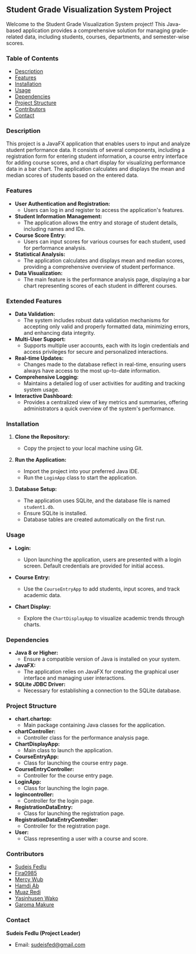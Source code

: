 ## Student Grade Visualization System Project

Welcome to the Student Grade Visualization System project! This Java-based application provides a comprehensive solution for managing grade-related data, including students, courses, departments, and semester-wise scores.

### Table of Contents
- [Description](#description)
- [Features](#features)
- [Installation](#installation)
- [Usage](#usage)
- [Dependencies](#dependencies)
- [Project Structure](#project-structure)
- [Contributors](#contributors)
- [Contact](#contact)

### Description
This project is a JavaFX application that enables users to input and analyze student performance data. It consists of several components, including a registration form for entering student information, a course entry interface for adding course scores, and a chart display for visualizing performance data in a bar chart. The application calculates and displays the mean and median scores of students based on the entered data.

### Features
- **User Authentication and Registration:**
  - Users can log in and register to access the application's features.
- **Student Information Management:**
  - The application allows the entry and storage of student details, including names and IDs.
- **Course Score Entry:**
  - Users can input scores for various courses for each student, used for performance analysis.
- **Statistical Analysis:**
  - The application calculates and displays mean and median scores, providing a comprehensive overview of student performance.
- **Data Visualization:**
  - The main feature is the performance analysis page, displaying a bar chart representing scores of each student in different courses.

### Extended Features
- **Data Validation:**
  - The system includes robust data validation mechanisms for accepting only valid and properly formatted data, minimizing errors, and enhancing data integrity.
- **Multi-User Support:**
  - Supports multiple user accounts, each with its login credentials and access privileges for secure and personalized interactions.
- **Real-time Updates:**
  - Changes made to the database reflect in real-time, ensuring users always have access to the most up-to-date information.
- **Comprehensive Logging:**
  - Maintains a detailed log of user activities for auditing and tracking system usage.
- **Interactive Dashboard:**
  - Provides a centralized view of key metrics and summaries, offering administrators a quick overview of the system's performance.

### Installation
1. **Clone the Repository:**
   - Copy the project to your local machine using Git.

2. **Run the Application:**
   - Import the project into your preferred Java IDE.
   - Run the `LoginApp` class to start the application.

3. **Database Setup:**
   - The application uses SQLite, and the database file is named `student1.db`.
   - Ensure SQLite is installed.
   - Database tables are created automatically on the first run.

### Usage
- **Login:**
  - Upon launching the application, users are presented with a login screen. Default credentials are provided for initial access.

- **Course Entry:**
  - Use the `CourseEntryApp` to add students, input scores, and track academic data.

- **Chart Display:**
  - Explore the `ChartDisplayApp` to visualize academic trends through charts.

### Dependencies
- **Java 8 or Higher:**
  - Ensure a compatible version of Java is installed on your system.
- **JavaFX:**
  - The application relies on JavaFX for creating the graphical user interface and managing user interactions.
- **SQLite JDBC Driver:**
  - Necessary for establishing a connection to the SQLite database.

### Project Structure
- **chart.chartop:**
  - Main package containing Java classes for the application.
- **chartController:**
  - Controller class for the performance analysis page.
- **ChartDisplayApp:**
  - Main class to launch the application.
- **CourseEntryApp:**
  - Class for launching the course entry page.
- **CourseEntryController:**
  - Controller for the course entry page.
- **LoginApp:**
  - Class for launching the login page.
- **logincontroller:**
  - Controller for the login page.
- **RegistrationDataEntry:**
  - Class for launching the registration page.
- **RegistrationDataEntryController:**
  - Controller for the registration page.
- **User:**
  - Class representing a user with a course and score.

### Contributors
- [Sudeis Fedlu](https://github.com/sudeisf)
- [Fira0985](https://github.com/Fira0985)
- [Mercy Wub](https://github.com/mercywub)
- [Hamdi Ab](https://github.com/hamdi-ab)
- [Muaz Redi](https://github.com/muazredi-1425)
- [Yasinhusen Wako](https://github.com/yasinhusenwako)
- [Garoma Makure](https://github.com/GaromaMakure)

### Contact
**Sudeis Fedlu (Project Leader)**
- Email: sudeisfed@gmail.com
